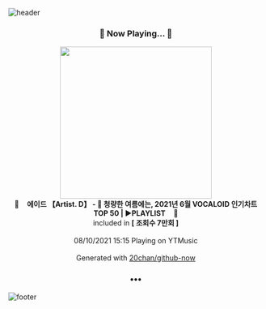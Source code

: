 ![header](https://capsule-render.vercel.app/api?type=wave&height=170&section=header&text=Hi.%20I'm%20SHIFT&fontColor=090707&fontAlignX=45&fontAlignY=65&fontSize=100)

<h3 align="center">🎵 Now Playing... 🎵</h3>
<p align="center">
  <a href="https://music.youtube.com/watch?v=14SVhwqHuqo">
    <img width="300" src="https://i.ytimg.com/vi/14SVhwqHuqo/sddefault.jpg?sqp=-oaymwEWCJADEOEBIAQqCghqEJQEGHgg6AJIWg&rs">
  </a>
  <br>
  🎵&nbsp&nbsp&nbsp <b>에이드 【Artist. D】 - 🌊 청량한 여름에는, 2021년 6월 VOCALOID 인기차트 TOP 50 | ▶PLAYLIST</b> &nbsp&nbsp&nbsp🎵
  <br>
  included in <b>[ 조회수 7만회 ]</b>
  
  <br />
  <br />
  08/10/2021 15:15 Playing on YTMusic
  <br />
  <br />
  Generated with <a href="https://github.com/20chan/github-now">20chan/github-now</a>
</p>

<h3 align="center">•••</h3>

![footer](https://capsule-render.vercel.app/api?type=wave&height=150&section=footer)
